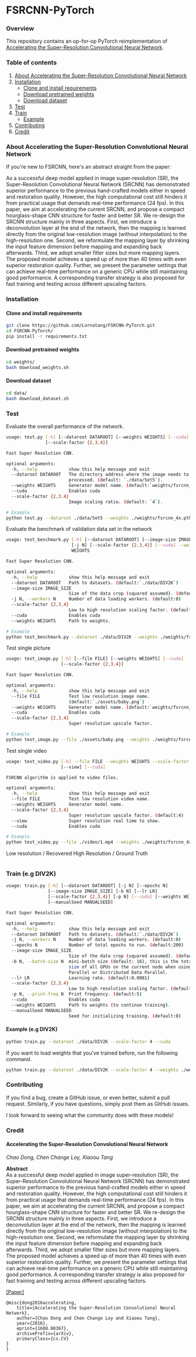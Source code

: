 # FSRCNN-PyTorch

### Overview
This repository contains an op-for-op PyTorch reimplementation of [Accelerating the Super-Resolution Convolutional Neural Network](https://arxiv.org/abs/1608.00367).

### Table of contents
1. [About Accelerating the Super-Resolution Convolutional Neural Network](#about-accelerating-the-super-resolution-convolutional-neural-network)
2. [Installation](#installation)
    * [Clone and install requirements](#clone-and-install-requirements)
    * [Download pretrained weights](#download-pretrained-weights)
    * [Download dataset](#download-dataset)
3. [Test](#test)
4. [Train](#train-eg-div2k)
    * [Example](#example-eg-div2k)
5. [Contributing](#contributing) 
6. [Credit](#credit)

### About Accelerating the Super-Resolution Convolutional Neural Network

If you're new to FSRCNN, here's an abstract straight from the paper:

As a successful deep model applied in image super-resolution (SR), the Super-Resolution Convolutional Neural Network (SRCNN) has demonstrated superior performance to the previous hand-crafted models either in speed and restoration quality. However, the high computational cost still hinders it from practical usage that demands real-time performance (24 fps). In this paper, we aim at accelerating the current SRCNN, and propose a compact hourglass-shape CNN structure for faster and better SR. We re-design the SRCNN structure mainly in three aspects. First, we introduce a deconvolution layer at the end of the network, then the mapping is learned directly from the original low-resolution image (without interpolation) to the high-resolution one. Second, we reformulate the mapping layer by shrinking the input feature dimension before mapping and expanding back afterwards. Third, we adopt smaller filter sizes but more mapping layers. The proposed model achieves a speed up of more than 40 times with even superior restoration quality. Further, we present the parameter settings that can achieve real-time performance on a generic CPU while still maintaining good performance. A corresponding transfer strategy is also proposed for fast training and testing across different upscaling factors.

### Installation

#### Clone and install requirements

```bash
git clone https://github.com/Lornatang/FSRCNN-PyTorch.git
cd FSRCNN-PyTorch/
pip install -r requirements.txt
```

#### Download pretrained weights

```bash
cd weights/
bash download_weights.sh
```

#### Download dataset

```bash
cd data/
bash download_dataset.sh
```

### Test

Evaluate the overall performance of the network.
```bash
usage: test.py [-h] [--dataroot DATAROOT] [--weights WEIGHTS] [--cuda]
               [--scale-factor {2,3,4}]

Fast Super Resolution CNN.

optional arguments:
  -h, --help            show this help message and exit
  --dataroot DATAROOT   The directory address where the image needs to be
                        processed. (default: `./data/Set5`).
  --weights WEIGHTS     Generator model name. (default:`weights/fsrcnn_4x.pth`)
  --cuda                Enables cuda
  --scale-factor {2,3,4}
                        Image scaling ratio. (default: `4`).

# Example
python test.py --dataroot ./data/Set5 --weights ./weights/fsrcnn_4x.pth --scale-factor 4 --cuda
```

Evaluate the benchmark of validation data set in the network
```bash
usage: test_benchmark.py [-h] [--dataroot DATAROOT] [--image-size IMAGE_SIZE]
                         [-j N] [--scale-factor {2,3,4}] [--cuda] --weights
                         WEIGHTS

Fast Super Resolution CNN.

optional arguments:
  -h, --help            show this help message and exit
  --dataroot DATAROOT   Path to datasets. (default:`./data/DIV2K`)
  --image-size IMAGE_SIZE
                        Size of the data crop (squared assumed). (default:256)
  -j N, --workers N     Number of data loading workers. (default:0)
  --scale-factor {2,3,4}
                        Low to high resolution scaling factor. (default:4).
  --cuda                Enables cuda
  --weights WEIGHTS     Path to weights.

# Example
python test_benchmark.py --dataroot ./data/DIV2K --weights ./weights/fsrcnn_4x.pth --scale-factor 4 --cuda
```

Test single picture
```bash
usage: test_image.py [-h] [--file FILE] [--weights WEIGHTS] [--cuda]
                     [--scale-factor {2,3,4}]

Fast Super Resolution CNN.

optional arguments:
  -h, --help            show this help message and exit
  --file FILE           Test low resolution image name.
                        (default:`./assets/baby.png`)
  --weights WEIGHTS     Generator model name. (default:`weights/fsrcnn_4x.pth`)
  --cuda                Enables cuda
  --scale-factor {2,3,4}
                        Super resolution upscale factor.

# Example
python test_image.py --file ./assets/baby.png --weights ./weights/fsrcnn_4x.pth --scale-factor 4 --cuda
```

Test single video
```bash
usage: test_video.py [-h] --file FILE --weights WEIGHTS --scale-factor {2,3,4}
                     [--view] [--cuda]

FSRCNN algorithm is applied to video files.

optional arguments:
  -h, --help            show this help message and exit
  --file FILE           Test low resolution video name.
  --weights WEIGHTS     Generator model name.
  --scale-factor {2,3,4}
                        Super resolution upscale factor. (default:4)
  --view                Super resolution real time to show.
  --cuda                Enables cuda

# Example
python test_video.py --file ./video/1.mp4 --weights ./weights/fsrcnn_4x.pth --scale-factor 4 --view --cuda
```

Low resolution / Recovered High Resolution / Ground Truth

<span align="center"><img src="assets/result.png" alt="">
</span>

### Train (e.g DIV2K)

```bash
usage: train.py [-h] [--dataroot DATAROOT] [-j N] [--epochs N]
                [--image-size IMAGE_SIZE] [-b N] [--lr LR]
                [--scale-factor {2,3,4}] [-p N] [--cuda] [--weights WEIGHTS]
                [--manualSeed MANUALSEED]

Fast Super Resolution CNN.

optional arguments:
  -h, --help            show this help message and exit
  --dataroot DATAROOT   Path to datasets. (default:`./data/DIV2K`)
  -j N, --workers N     Number of data loading workers. (default:0)
  --epochs N            Number of total epochs to run. (default:200)
  --image-size IMAGE_SIZE
                        Size of the data crop (squared assumed). (default:256)
  -b N, --batch-size N  mini-batch size (default: 16), this is the total batch
                        size of all GPUs on the current node when using Data
                        Parallel or Distributed Data Parallel.
  --lr LR               Learning rate. (default:0.0001)
  --scale-factor {2,3,4}
                        Low to high resolution scaling factor. (default:4).
  -p N, --print-freq N  Print frequency. (default:5)
  --cuda                Enables cuda
  --weights WEIGHTS     Path to weights (to continue training).
  --manualSeed MANUALSEED
                        Seed for initializing training. (default:0)
```

#### Example (e.g DIV2K)

```bash
python train.py --dataroot ./data/DIV2K --scale-factor 4 --cuda
```

If you want to load weights that you've trained before, run the following command.

```bash
python train.py --dataroot ./data/DIV2K --scale-factor 4 --weights ./weights/fsrcnn_4x_epoch_100.pth --cuda
```

### Contributing

If you find a bug, create a GitHub issue, or even better, submit a pull request. Similarly, if you have questions, simply post them as GitHub issues.   

I look forward to seeing what the community does with these models! 

### Credit

#### Accelerating the Super-Resolution Convolutional Neural Network
_Chao Dong, Chen Change Loy, Xiaoou Tang_ <br>

**Abstract** <br>
As a successful deep model applied in image super-resolution (SR), the Super-Resolution Convolutional Neural Network (SRCNN) has demonstrated superior performance to the previous hand-crafted models either in speed and restoration quality. However, the high computational cost still hinders it from practical usage that demands real-time performance (24 fps). In this paper, we aim at accelerating the current SRCNN, and propose a compact hourglass-shape CNN structure for faster and better SR. We re-design the SRCNN structure mainly in three aspects. First, we introduce a deconvolution layer at the end of the network, then the mapping is learned directly from the original low-resolution image (without interpolation) to the high-resolution one. Second, we reformulate the mapping layer by shrinking the input feature dimension before mapping and expanding back afterwards. Third, we adopt smaller filter sizes but more mapping layers. The proposed model achieves a speed up of more than 40 times with even superior restoration quality. Further, we present the parameter settings that can achieve real-time performance on a generic CPU while still maintaining good performance. A corresponding transfer strategy is also proposed for fast training and testing across different upscaling factors.

[[Paper]](https://arxiv.org/pdf/1608.00367)

```
@misc{dong2016accelerating,
    title={Accelerating the Super-Resolution Convolutional Neural Network},
    author={Chao Dong and Chen Change Loy and Xiaoou Tang},
    year={2016},
    eprint={1608.00367},
    archivePrefix={arXiv},
    primaryClass={cs.CV}
}
}
```
